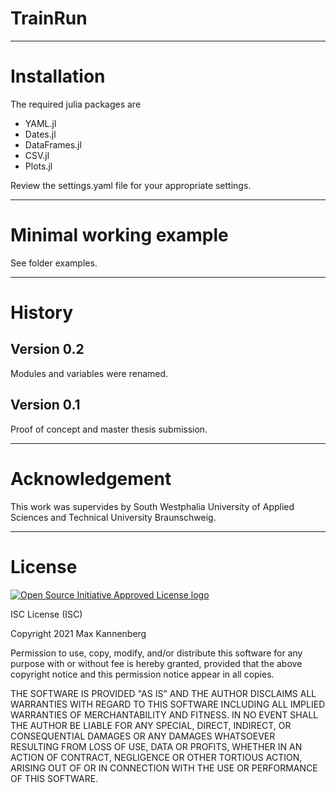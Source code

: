 # TrainRun

------------

# Installation

The required julia packages are
   - YAML.jl
   - Dates.jl
   - DataFrames.jl
   - CSV.jl
   - Plots.jl

Review the settings.yaml file for your appropriate settings.

------------

# Minimal working example

See folder examples.

------------

# History

## Version 0.2

Modules and variables were renamed.


## Version 0.1

Proof of concept and master thesis submission.

------------

# Acknowledgement

This work was supervides by South Westphalia University of Applied Sciences and Technical University Braunschweig.

------------

# License

  [![Open Source Initiative Approved License logo](https://opensource.org/files/OSIApproved_100X125.png "Open Source Initiative Approved License logo")](https://opensource.org)

ISC License (ISC)

Copyright 2021 Max Kannenberg

Permission to use, copy, modify, and/or distribute this software for any purpose with or without fee is hereby granted, provided that the above copyright notice and this permission notice appear in all copies.

THE SOFTWARE IS PROVIDED "AS IS" AND THE AUTHOR DISCLAIMS ALL WARRANTIES WITH REGARD TO THIS SOFTWARE INCLUDING ALL IMPLIED WARRANTIES OF MERCHANTABILITY AND FITNESS. IN NO EVENT SHALL THE AUTHOR BE LIABLE FOR ANY SPECIAL, DIRECT, INDIRECT, OR CONSEQUENTIAL DAMAGES OR ANY DAMAGES WHATSOEVER RESULTING FROM LOSS OF USE, DATA OR PROFITS, WHETHER IN AN ACTION OF CONTRACT, NEGLIGENCE OR OTHER TORTIOUS ACTION, ARISING OUT OF OR IN CONNECTION WITH THE USE OR PERFORMANCE OF THIS SOFTWARE.
